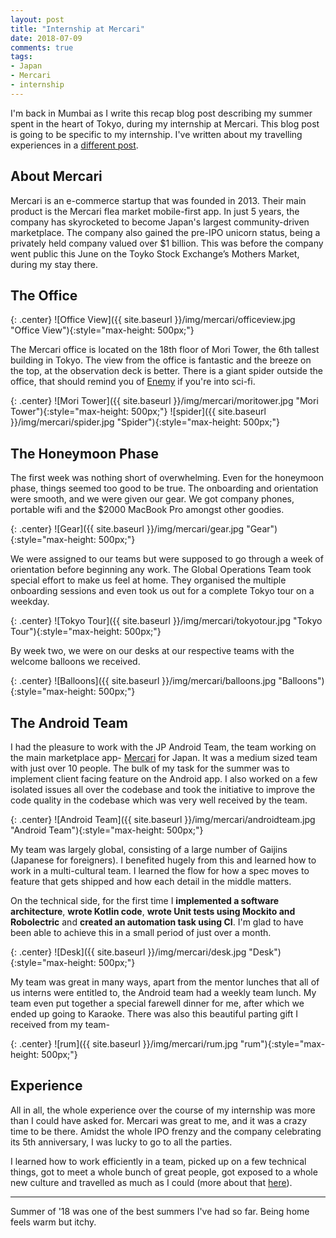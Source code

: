 ```yaml
---
layout: post
title: "Internship at Mercari"
date: 2018-07-09
comments: true
tags:
- Japan
- Mercari
- internship
---
```

I'm back in Mumbai as I write this recap blog post describing my summer spent in the heart of Tokyo, during my internship at Mercari. This blog post is going to be specific to my internship. I've written about my travelling experiences in a [different post](https://nihal111.github.io/2018/07/09/japan-lookback.html).

## About Mercari

Mercari is an e-commerce startup that was founded in 2013. Their main product is the Mercari flea market mobile-first app. In just 5 years, the company has skyrocketed to become Japan's largest community-driven marketplace. The company also gained the pre-IPO unicorn status, being a privately held company valued over $1 billion. This was before the company went public this June on the Toyko Stock Exchange’s Mothers Market, during my stay there.

## The Office

{: .center}
![Office View]({{ site.baseurl }}/img/mercari/officeview.jpg "Office View"){:style="max-height: 500px;"}

The Mercari office is located on the 18th floor of Mori Tower, the 6th tallest building in Tokyo. The view from the office is fantastic and the breeze on the top, at the observation deck is better. There is a giant spider outside the office, that should remind you of [Enemy](http://silverscreensnobs.com/spiders-doppelgangers-secrets-enemy-expained/) if you're into sci-fi.

{: .center}
![Mori Tower]({{ site.baseurl }}/img/mercari/moritower.jpg "Mori Tower"){:style="max-height: 500px;"}
![spider]({{ site.baseurl }}/img/mercari/spider.jpg "Spider"){:style="max-height: 500px;"}

## The Honeymoon Phase
The first week was nothing short of overwhelming. Even for the honeymoon phase, things seemed too good to be true. The onboarding and orientation were smooth, and we were given our gear. We got company phones, portable wifi and the $2000 MacBook Pro amongst other goodies.

{: .center}
![Gear]({{ site.baseurl }}/img/mercari/gear.jpg "Gear"){:style="max-height: 500px;"}

We were assigned to our teams but were supposed to go through a week of orientation before beginning any work. The Global Operations Team took special effort to make us feel at home. They organised the multiple onboarding sessions and even took us out for a complete Tokyo tour on a weekday. 

{: .center}
![Tokyo Tour]({{ site.baseurl }}/img/mercari/tokyotour.jpg "Tokyo Tour"){:style="max-height: 500px;"}

By week two, we were on our desks at our respective teams with the welcome balloons we received.

{: .center}
![Balloons]({{ site.baseurl }}/img/mercari/balloons.jpg "Balloons"){:style="max-height: 500px;"}

## The Android Team
I had the pleasure to work with the JP Android Team, the team working on the main marketplace app- [Mercari](https://play.google.com/store/apps/details?id=com.kouzoh.mercari) for Japan. It was a medium sized team with just over 10 people. The bulk of my task for the summer was to implement client facing feature on the Android app. I also worked on a few isolated issues all over the codebase and took the initiative to improve the code quality in the codebase which was very well received by the team.

{: .center}
![Android Team]({{ site.baseurl }}/img/mercari/androidteam.jpg "Android Team"){:style="max-height: 500px;"}

My team was largely global, consisting of a large number of Gaijins (Japanese for foreigners). I benefited hugely from this and learned how to work in a multi-cultural team. I learned the flow for how a spec moves to feature that gets shipped and how each detail in the middle matters.

On the technical side, for the first time I **implemented a software architecture**, **wrote Kotlin code**, **wrote Unit tests using Mockito and Robolectric** and **created an automation task using CI**. I'm glad to have been able to achieve this in a small period of just over a month.

{: .center}
![Desk]({{ site.baseurl }}/img/mercari/desk.jpg "Desk"){:style="max-height: 500px;"}

My team was great in many ways, apart from the mentor lunches that all of us interns were entitled to, the Android team had a weekly team lunch. My team even put together a special farewell dinner for me, after which we ended up going to Karaoke. There was also this beautiful parting gift I received from my team-

{: .center}
![rum]({{ site.baseurl }}/img/mercari/rum.jpg "rum"){:style="max-height: 500px;"}

## Experience

All in all, the whole experience over the course of my internship was more than I could have asked for. Mercari was great to me, and it was a crazy time to be there. Amidst the whole IPO frenzy and the company celebrating its 5th anniversary, I was lucky to go to all the parties. 

I learned how to work efficiently in a team, picked up on a few technical things, got to meet a whole bunch of great people, got exposed to a whole new culture and travelled as much as I could (more about that [here](https://nihal111.github.io/2018/07/09/japan-lookback.html)).

---

Summer of '18 was one of the best summers I've had so far. Being home feels warm but itchy.